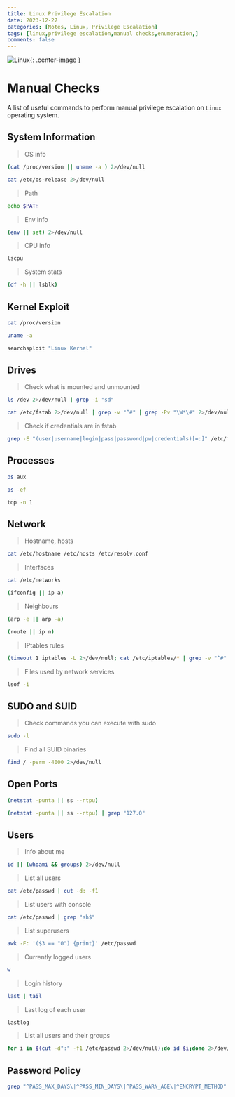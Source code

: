 ```yaml
---
title: Linux Privilege Escalation
date: 2023-12-27 
categories: [Notes, Linux, Privilege Escalation]
tags: [linux,privilege escalation,manual checks,enumeration,]
comments: false
---
```


![Linux](https://images-wixmp-ed30a86b8c4ca887773594c2.wixmp.com/i/b78bf35b-d636-4498-9b11-3f4dcc49741c/d9kviti-c2158834-7da8-4a6d-8f99-919b63451ae6.png/v1/fill/w_1192,h_670,q_70,strp/touchterminal_by_superfahd_d9kviti-pre.jpg){: .center-image }

# Manual Checks

A list of useful commands to perform manual privilege escalation on `Linux` operating system.

## System Information

> OS info

```bash
(cat /proc/version || uname -a ) 2>/dev/null
```

```bash
cat /etc/os-release 2>/dev/null
```

> Path

```bash
echo $PATH
```

> Env info

```bash
(env || set) 2>/dev/null
```

> CPU info

```bash
lscpu
```

> System stats

```bash
(df -h || lsblk)
```

## Kernel Exploit

```bash
cat /proc/version
```

```bash
uname -a
```

```bash
searchsploit "Linux Kernel"
```

## Drives

> Check what is mounted and unmounted

```bash
ls /dev 2>/dev/null | grep -i "sd"
```

```bash
cat /etc/fstab 2>/dev/null | grep -v "^#" | grep -Pv "\W*\#" 2>/dev/null
```

> Check if credentials are in fstab
```bash
grep -E "(user|username|login|pass|password|pw|credentials)[=:]" /etc/fstab /etc/mtab 2>/dev/null
```

## Processes

```bash
ps aux
```

```bash
ps -ef
```

```bash
top -n 1
```

## Network

> Hostname, hosts

```bash
cat /etc/hostname /etc/hosts /etc/resolv.conf
```

> Interfaces

```bash
cat /etc/networks
```

```bash
(ifconfig || ip a)
```

> Neighbours

```bash
(arp -e || arp -a)
```

```bash
(route || ip n)
```

> IPtables rules

```bash
(timeout 1 iptables -L 2>/dev/null; cat /etc/iptables/* | grep -v "^#" | grep -Pv "\W*\#" 2>/dev/null)
```

> Files used by network services

```bash
lsof -i
```

## SUDO and SUID

> Check commands you can execute with sudo

```bash
sudo -l
```

> Find all SUID binaries

```bash
find / -perm -4000 2>/dev/null
```

## Open Ports

```bash
(netstat -punta || ss --ntpu)
```

```bash
(netstat -punta || ss --ntpu) | grep "127.0"
```

## Users

> Info about me

```bash
id || (whoami && groups) 2>/dev/null
```

> List all users

```bash
cat /etc/passwd | cut -d: -f1
```

> List users with console

```bash
cat /etc/passwd | grep "sh$"
```

> List superusers

```bash
awk -F: '($3 == "0") {print}' /etc/passwd
```

> Currently logged users

```bash
w
```

> Login history

```bash
last | tail
```

> Last log of each user

```bash
lastlog
```

> List all users and their groups

```bash
for i in $(cut -d":" -f1 /etc/passwd 2>/dev/null);do id $i;done 2>/dev/null | sort
```

## Password Policy

```bash
grep "^PASS_MAX_DAYS\|^PASS_MIN_DAYS\|^PASS_WARN_AGE\|^ENCRYPT_METHOD" /etc/login.defs
```
